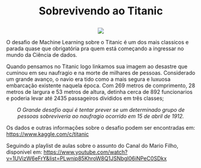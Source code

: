 # <p align="center">Sobrevivendo ao Titanic</p>

<p align="center">
  <img src="https://www.pinclipart.com/picdir/big/51-513610_titanic-clipart-titanic-cartoon-transparent-background-png-download.png">
    </p>
    
O desafio de Machine Learning sobre o Titanic é um dos mais classicos e parada quase que obrigatória pra quem está começando a ingressar no mundo da Ciência de dados.

Quando pensamos no Titanic logo linkamos sua imagem ao desastre que cuminou em seu naufragio e na morte de milhares de pessoas. Considerado um grande avanço, o navio era tido como a mais segura e luxuosa embarcação existente naquela época. Com 269 metros de comprimento, 28 metros de largura e 53 metros de altura, detinha cerca de 892 funcionarios e poderia levar até 2435 passageiros divididos em três classes;

*<p align="center">O Grande desafio aqui é tentar prever se um determinado grupo de pessoas sobreviveria ao naufragio ocorrido em 15 de abril de 1912. </p>*

Os dados e outras informações sobre o desafio podem ser encontradas em: https://www.kaggle.com/c/titanic

Seguindo a playlist de aulas sobre o assunto do Canal do Mario Filho, disponivel em: https://www.youtube.com/watch?v=1UVizW6eFrY&list=PLwnip85KhroW8Q1JSNbgl06iNPeC0SDkx
